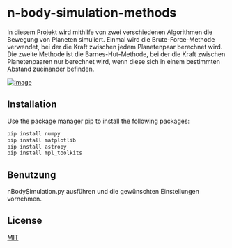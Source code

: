 # n-body-simulation-methods

In diesem Projekt wird mithilfe von zwei verschiedenen Algorithmen die Bewegung von Planeten simuliert. Einmal wird die Brute-Force-Methode verwendet, bei der die Kraft zwischen jedem Planetenpaar berechnet wird. Die zweite Methode ist die Barnes-Hut-Methode, bei der die Kraft zwischen Planetenpaaren nur berechnet wird, wenn diese sich in einem bestimmten Abstand zueinander befinden.

[![image](https://www.linkpicture.com/q/Screenshot-23_12.png)](https://www.linkpicture.com/view.php?img=LPic640c8936a24a71087758878)

## Installation

Use the package manager [pip](https://pip.pypa.io/en/stable/) to install the following packages:

```bash
pip install numpy
pip install matplotlib
pip install astropy
pip install mpl_toolkits
```

## Benutzung

nBodySimulation.py ausführen und die gewünschten Einstellungen vornehmen.

## License

[MIT](https://choosealicense.com/licenses/mit/)
